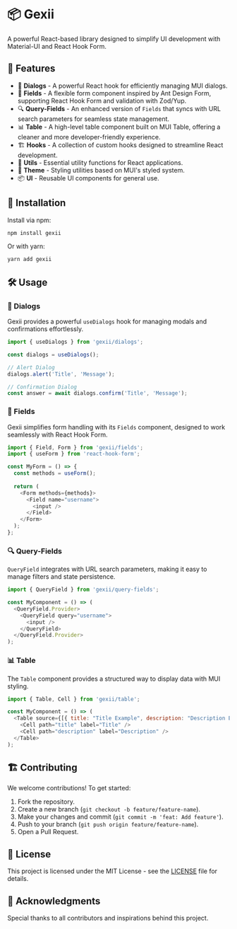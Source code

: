 # 📦 Gexii

A powerful React-based library designed to simplify UI development with Material-UI and React Hook Form.

## 🚀 Features

- 📢 **Dialogs** - A powerful React hook for efficiently managing MUI dialogs.
- 📝 **Fields** - A flexible form component inspired by Ant Design Form, supporting React Hook Form and validation with Zod/Yup.
- 🔍 **Query-Fields** - An enhanced version of `Fields` that syncs with URL search parameters for seamless state management.
- 📊 **Table** - A high-level table component built on MUI Table, offering a cleaner and more developer-friendly experience.
- 🏗️ **Hooks** - A collection of custom hooks designed to streamline React development.
- 🔧 **Utils** - Essential utility functions for React applications.
- 🎨 **Theme** - Styling utilities based on MUI's styled system.
- 📦 **UI** - Reusable UI components for general use.

## 📖 Installation

Install via npm:

```sh
npm install gexii
```

Or with yarn:

```sh
yarn add gexii
```

## 🛠 Usage

### 📢 Dialogs

Gexii provides a powerful `useDialogs` hook for managing modals and confirmations effortlessly.

```js
import { useDialogs } from 'gexii/dialogs';

const dialogs = useDialogs();

// Alert Dialog
dialogs.alert('Title', 'Message');

// Confirmation Dialog
const answer = await dialogs.confirm('Title', 'Message');
```

### 📝 Fields

Gexii simplifies form handling with its `Fields` component, designed to work seamlessly with React Hook Form.

```js
import { Field, Form } from 'gexii/fields';
import { useForm } from 'react-hook-form';

const MyForm = () => {
  const methods = useForm();
  
  return (
    <Form methods={methods}>
      <Field name="username">
        <input />
      </Field>
    </Form>
  );
};
```

### 🔍 Query-Fields

`QueryField` integrates with URL search parameters, making it easy to manage filters and state persistence.

```js
import { QueryField } from 'gexii/query-fields';

const MyComponent = () => (
  <QueryField.Provider>
    <QueryField query="username">
      <input />
    </QueryField>
  </QueryField.Provider>
);
```

### 📊 Table

The `Table` component provides a structured way to display data with MUI styling.

```js
import { Table, Cell } from 'gexii/table';

const MyComponent = () => (
  <Table source={[{ title: "Title Example", description: "Description Example" }]}>
    <Cell path="title" label="Title" />
    <Cell path="description" label="Description" />
  </Table>
);
```

## 🏗️ Contributing

We welcome contributions! To get started:

1. Fork the repository.
2. Create a new branch (`git checkout -b feature/feature-name`).
3. Make your changes and commit (`git commit -m 'feat: Add feature'`).
4. Push to your branch (`git push origin feature/feature-name`).
5. Open a Pull Request.

## 📝 License

This project is licensed under the MIT License - see the [LICENSE](./LICENSE) file for details.

## 🙌 Acknowledgments

Special thanks to all contributors and inspirations behind this project.

